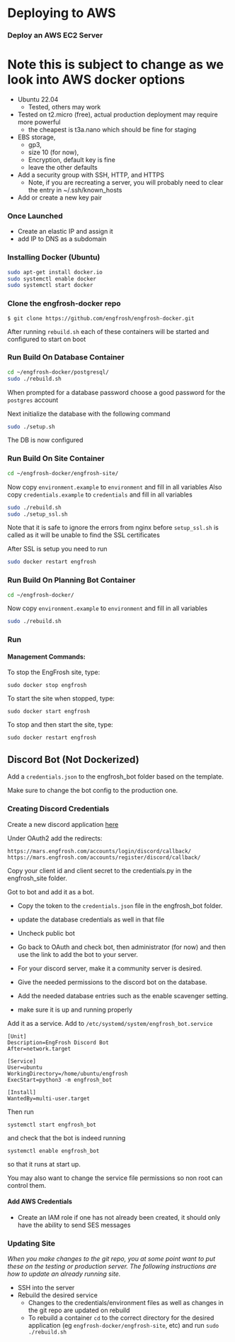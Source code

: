 # Deploying to AWS

### Deploy an AWS EC2 Server

# Note this is subject to change as we look into AWS docker options

- Ubuntu 22.04
    - Tested, others may work
- Tested on t2.micro (free), actual production deployment may require more powerful
    - the cheapest is t3a.nano which should be fine for staging
- EBS storage,
    - gp3,
    - size 10 (for now),
    - Encryption, default key is fine
    - leave the other defaults
- Add a security group with SSH, HTTP, and HTTPS
    - Note, if you are recreating a server, you will probably need to clear the entry in ~/.ssh/known_hosts
- Add or create a new key pair


### Once Launched
- Create an elastic IP and assign it
- add IP to DNS as a subdomain


### Installing Docker (Ubuntu)

```sh
sudo apt-get install docker.io
sudo systemctl enable docker
sudo systemctl start docker
```

### Clone the engfrosh-docker repo

```
$ git clone https://github.com/engfrosh/engfrosh-docker.git
```

After running `rebuild.sh` each of these containers will be started and configured to start on boot

### Run Build On Database Container

```sh
cd ~/engfrosh-docker/postgresql/
sudo ./rebuild.sh
```

When prompted for a database password choose a good password for the `postgres` account

Next initialize the database with the following command

```sh
sudo ./setup.sh
```

The DB is now configured

### Run Build On Site Container

```sh
cd ~/engfrosh-docker/engfrosh-site/
```

Now copy `environment.example` to `environment` and fill in all variables
Also copy `credentials.example` to `credentials` and fill in all variables

```sh
sudo ./rebuild.sh
sudo ./setup_ssl.sh
```

Note that it is safe to ignore the errors from nginx before `setup_ssl.sh` is called as it will be unable to find the SSL certificates

After SSL is setup you need to run

```sh
sudo docker restart engfrosh
```

### Run Build On Planning Bot Container

```sh
cd ~/engfrosh-docker/
```

Now copy `environment.example` to `environment` and fill in all variables

```sh
sudo ./rebuild.sh
```

### Run 

#### Management Commands:

To stop the EngFrosh site, type:

```
sudo docker stop engfrosh
```
To start the site when stopped, type:
```
sudo docker start engfrosh
```
To stop and then start the site, type:
```
sudo docker restart engfrosh
```

## Discord Bot (Not Dockerized)
Add a `credentials.json` to the engfrosh_bot folder based on the template.

Make sure to change the bot config to the production one.

### Creating Discord Credentials

Create a new discord application [here](https://discord.com/developers/applications)

Under OAuth2 add the redirects:
```
https://mars.engfrosh.com/accounts/login/discord/callback/
https://mars.engfrosh.com/accounts/register/discord/callback/
```
<!-- For development user the callbacks:
```
http://localhost:8000/accounts/register/discord/callback/
http://localhost:8000/accounts/login/discord/callback/
```
 -->

Copy your client id and client secret to the credentials.py in the engfrosh_site folder.

Got to bot and add it as a bot.
- Copy the token to the `credentials.json` file in the engfrosh_bot folder.
- update the database credentials as well in that file
- Uncheck public bot

- Go back to OAuth and check bot, then administrator (for now) and then use the link to add the bot to your server.

- For your discord server, make it a community server is desired.


- Give the needed permissions to the discord bot on the database.
- Add the needed database entries such as the enable scavenger setting.

- make sure it is up and running properly

Add it as a service.
Add to `/etc/systemd/system/engfrosh_bot.service`
```
[Unit]
Description=EngFrosh Discord Bot
After=network.target

[Service]
User=ubuntu
WorkingDirectory=/home/ubuntu/engfrosh
ExecStart=python3 -m engfrosh_bot

[Install]
WantedBy=multi-user.target
```

Then run
```
systemctl start engfrosh_bot
```
and check that the bot is indeed running
```
systemctl enable engfrosh_bot
```
so that it runs at start up.

You may also want to change the service file permissions so non root can control them.

#### Add AWS Credentials

- Create an IAM role if one has not already been created, it should only have the ability to send SES messages

### Updating Site

_When you make changes to the git repo, you at some point want to put these on the testing
or production server. The following instructions are how to update an already running site._

- SSH into the server
- Rebuild the desired service
    - Changes to the credentials/environment files as well as changes in the git repo are updated on rebuild
    - To rebuild a container `cd` to the correct directory for the desired application (eg `engfrosh-docker/engfrosh-site`, etc) and run `sudo ./rebuild.sh`

